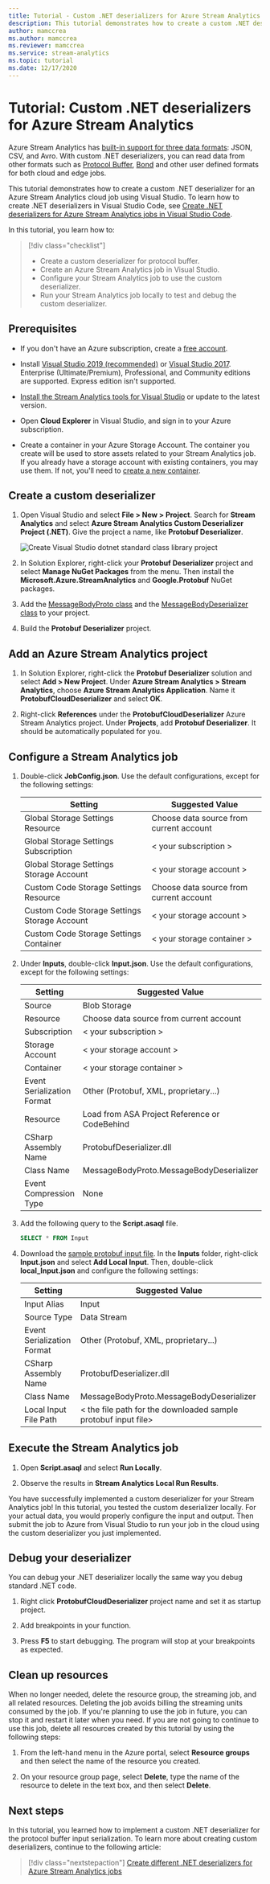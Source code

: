 ```yaml
---
title: Tutorial - Custom .NET deserializers for Azure Stream Analytics cloud jobs
description: This tutorial demonstrates how to create a custom .NET deserializer for an Azure Stream Analytics cloud job using Visual Studio.
author: mamccrea
ms.author: mamccrea
ms.reviewer: mamccrea
ms.service: stream-analytics
ms.topic: tutorial
ms.date: 12/17/2020
---
```


# Tutorial: Custom .NET deserializers for Azure Stream Analytics

Azure Stream Analytics has [built-in support for three data formats](stream-analytics-parsing-json.md): JSON, CSV, and Avro. With custom .NET deserializers, you can read data from other formats such as [Protocol Buffer](https://developers.google.com/protocol-buffers/), [Bond](https://github.com/Microsoft/bond) and other user defined formats for both cloud and edge jobs.

This tutorial demonstrates how to create a custom .NET deserializer for an Azure Stream Analytics cloud job using Visual Studio. To learn how to create .NET deserializers in Visual Studio Code, see [Create .NET deserializers for Azure Stream Analytics jobs in Visual Studio Code](visual-studio-code-custom-deserializer.md).

In this tutorial, you learn how to:

> [!div class="checklist"]
> * Create a custom deserializer for protocol buffer.
> * Create an Azure Stream Analytics job in Visual Studio.
> * Configure your Stream Analytics job to use the custom deserializer.
> * Run your Stream Analytics job locally to test and debug the custom deserializer.


## Prerequisites

* If you don't have an Azure subscription, create a [free account](https://azure.microsoft.com/free/?WT.mc_id=A261C142F).

* Install [Visual Studio 2019 (recommended)](https://www.visualstudio.com/downloads/) or [Visual Studio 2017](https://www.visualstudio.com/vs/older-downloads/). Enterprise (Ultimate/Premium), Professional, and Community editions are supported. Express edition isn't supported. 

* [Install the Stream Analytics tools for Visual Studio](stream-analytics-tools-for-visual-studio-install.md) or update to the latest version. 

* Open **Cloud Explorer** in Visual Studio, and sign in to your Azure subscription.

* Create a container in your Azure Storage Account.
The container you create will be used to store assets related to your Stream Analytics job. If you already have a storage account with existing containers, you may use them. If not, you'll need to [create a new container](../storage/blobs/storage-quickstart-blobs-portal.md).

## Create a custom deserializer

1. Open Visual Studio and select **File > New > Project**. Search for **Stream Analytics** and select **Azure Stream Analytics Custom Deserializer Project (.NET)**. Give the project a name, like **Protobuf Deserializer**.

   ![Create Visual Studio dotnet standard class library project](./media/custom-deserializer/create-dotnet-library-project.png)

2. In Solution Explorer, right-click your **Protobuf Deserializer** project and select **Manage NuGet Packages** from the menu. Then install the **Microsoft.Azure.StreamAnalytics** and **Google.Protobuf** NuGet packages.

3. Add the [MessageBodyProto class](https://github.com/Azure/azure-stream-analytics/blob/master/CustomDeserializers/Protobuf/MessageBodyProto.cs) and the [MessageBodyDeserializer class](https://github.com/Azure/azure-stream-analytics/blob/master/CustomDeserializers/Protobuf/MessageBodyDeserializer.cs) to your project.

4. Build the **Protobuf Deserializer** project.

## Add an Azure Stream Analytics project

1. In Solution Explorer, right-click the **Protobuf Deserializer** solution and select **Add > New Project**. Under **Azure Stream Analytics > Stream Analytics**, choose **Azure Stream Analytics Application**. Name it **ProtobufCloudDeserializer** and select **OK**. 

2. Right-click **References** under the **ProtobufCloudDeserializer** Azure Stream Analytics project. Under **Projects**, add **Protobuf Deserializer**. It should be automatically populated for you.

## Configure a Stream Analytics job

1. Double-click **JobConfig.json**. Use the default configurations, except for the following settings:

   |Setting|Suggested Value|
   |-------|---------------|
   |Global Storage Settings Resource|Choose data source from current account|
   |Global Storage Settings Subscription| < your subscription >|
   |Global Storage Settings Storage Account| < your storage account >|
   |Custom Code Storage Settings Resource|Choose data source from current account|
   |Custom Code Storage Settings Storage Account|< your storage account >|
   |Custom Code Storage Settings Container|< your storage container >|

2. Under **Inputs**, double-click **Input.json**. Use the default configurations, except for the following settings:

   |Setting|Suggested Value|
   |-------|---------------|
   |Source|Blob Storage|
   |Resource|Choose data source from current account|
   |Subscription|< your subscription >|
   |Storage Account|< your storage account >|
   |Container|< your storage container >|
   |Event Serialization Format|Other (Protobuf, XML, proprietary...)|
   |Resource|Load from ASA Project Reference or CodeBehind|
   |CSharp Assembly Name|ProtobufDeserializer.dll|
   |Class Name|MessageBodyProto.MessageBodyDeserializer|
   |Event Compression Type|None|

3. Add the following query to the **Script.asaql** file.

   ```sql
   SELECT * FROM Input
   ```

4. Download the [sample protobuf input file](https://github.com/Azure/azure-stream-analytics/blob/master/CustomDeserializers/Protobuf/SimulatedTemperatureEvents.protobuf). In the **Inputs** folder, right-click **Input.json** and select **Add Local Input**. Then, double-click **local_Input.json** and configure the following settings:

   |Setting|Suggested Value|
   |-------|---------------|
   |Input Alias|Input|
   |Source Type|Data Stream|
   |Event Serialization Format|Other (Protobuf, XML, proprietary...)|
   |CSharp Assembly Name|ProtobufDeserializer.dll|
   |Class Name|MessageBodyProto.MessageBodyDeserializer|
   |Local Input File Path|< the file path for the downloaded sample protobuf input file>|

## Execute the Stream Analytics job

1. Open **Script.asaql** and select **Run Locally**.

2. Observe the results in **Stream Analytics Local Run Results**.

You have successfully implemented a custom deserializer for your Stream Analytics job! In this tutorial, you tested the custom deserializer locally. For your actual data, you would properly configure the input and output. Then submit the job to Azure from Visual Studio to run your job in the cloud using the custom deserializer you just implemented.

## Debug your deserializer

You can debug your .NET deserializer locally the same way you debug standard .NET code.

1. Right click **ProtobufCloudDeserializer** project name and set it as startup project.

2. Add breakpoints in your function.

3. Press **F5** to start debugging. The program will stop at your breakpoints as expected.

## Clean up resources

When no longer needed, delete the resource group, the streaming job, and all related resources. Deleting the job avoids billing the streaming units consumed by the job. If you're planning to use the job in future, you can stop it and restart it later when you need. If you are not going to continue to use this job, delete all resources created by this tutorial by using the following steps:

1. From the left-hand menu in the Azure portal, select **Resource groups** and then select the name of the resource you created.  

2. On your resource group page, select **Delete**, type the name of the resource to delete in the text box, and then select **Delete**.

## Next steps

In this tutorial, you learned how to implement a custom .NET deserializer for the protocol buffer input serialization. To learn more about creating custom deserializers, continue to the following article:

> [!div class="nextstepaction"]
> [Create different .NET deserializers for Azure Stream Analytics jobs](custom-deserializer-examples.md)
